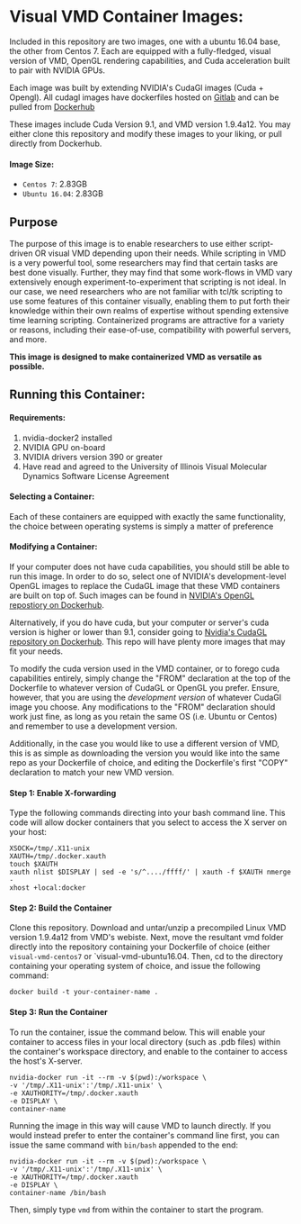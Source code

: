 # Visual VMD Container Images:

Included in this repository are two images, one with a ubuntu 16.04 base, the other from Centos 7. Each are equipped with a fully-fledged, visual version of VMD, OpenGL rendering capabilities, and Cuda acceleration built to pair with NVIDIA GPUs.

Each image was built by extending NVIDIA's CudaGl images (Cuda + Opengl). All cudagl images have dockerfiles hosted on [Gitlab](https://gitlab.com/nvidia/cudagl) and can be pulled from [Dockerhub](https://hub.docker.com/r/nvidia/cudagl/) 

These images include Cuda Version 9.1, and VMD version 1.9.4a12. You may either clone this repository and modify these images to your liking, or pull directly from Dockerhub. 

#### Image Size:
- `Centos 7`: 2.83GB
- `Ubuntu 16.04`: 2.83GB

## Purpose
The purpose of this image is to enable researchers to use either script-driven OR visual VMD depending upon their needs. While scripting in VMD is a very powerful tool, some researchers may find that certain tasks are best done visually. Further, they may find that some work-flows in VMD vary extensively enough experiment-to-experiment that scripting is not ideal. In our case, we need researchers who are not familiar with tcl/tk scripting to use some features of this container visually, enabling them to put forth their knowledge within their own realms of expertise without spending extensive time learning scripting. Containerized programs are attractive for a variety or reasons, including their ease-of-use, compatibility with powerful servers, and more. 

**This image is designed to make containerized VMD as versatile as possible.**

## Running this Container:

#### Requirements:
1. nvidia-docker2 installed
2. NVIDIA GPU on-board
3. NVIDIA drivers version 390 or greater
5. Have read and agreed to the University of Illinois Visual Molecular Dynamics Software License Agreement 

#### Selecting a Container:
Each of these containers are equipped with exactly the same functionality, the choice between operating systems is simply a matter of preference

#### Modifying a Container:
If your computer does not have cuda capabilities, you should still be able to run this image. In order to do so, select one of NVIDIA's development-level OpenGL images to replace the CudaGL image that these VMD containers are built on top of. Such images can be found in [NVIDIA's OpenGL repostiory on Dockerhub](https://hub.docker.com/r/nvidia/opengl). 

Alternatively, if you do have cuda, but your computer or server's cuda version is higher or lower than 9.1, consider going to [Nvidia's CudaGL repository on Dockerhub](https://hub.docker.com/r/nvidia/cudagl/). This repo will have plenty more images that may fit your needs. 

To modify the cuda version used in the VMD container, or to forego cuda capabilities entirely, simply change the "FROM" declaration at the top of the Dockerfile to whatever version of CudaGL or OpenGL you prefer. Ensure, however, that you are using the *development version* of whatever CudaGl image you choose. Any modifications to the "FROM" declaration should work just fine, as long as you retain the same OS (i.e. Ubuntu or Centos) and remember to use a development version.

Additionally, in the case you would like to use a different version of VMD, this is as simple as downloading the version you would like into the same repo as your Dockerfile of choice, and editing the Dockerfile's first "COPY" declaration to match your new VMD version.

#### Step 1: Enable X-forwarding
Type the following commands directing into your bash command line. This code will allow docker containers that you select to access the X server on your host:

	XSOCK=/tmp/.X11-unix
	XAUTH=/tmp/.docker.xauth
	touch $XAUTH
	xauth nlist $DISPLAY | sed -e 's/^..../ffff/' | xauth -f $XAUTH nmerge -
	xhost +local:docker


#### Step 2: Build the Container
Clone this repository. Download and untar/unzip a precompiled Linux VMD version 1.9.4a12 from VMD's webiste. Next, move the resultant vmd folder directly into the repository containing your Dockerfile of choice (either `visual-vmd-centos7` or `visual-vmd-ubuntu16.04. Then, cd to the directory containing your operating system of choice, and issue the following command:
	
	docker build -t your-container-name .
	
#### Step 3: Run the Container
To run the container, issue the command below. This will enable your container to access files in your local directory (such as .pdb files) within the container's workspace directory, and enable to the container to access the host's X-server.

	nvidia-docker run -it --rm -v $(pwd):/workspace \
	-v '/tmp/.X11-unix':'/tmp/.X11-unix' \
	-e XAUTHORITY=/tmp/.docker.xauth   
	-e DISPLAY \
	container-name
	
Running the image in this way will cause VMD to launch directly. If you would instead prefer to enter the container's command line first, you can issue the same command with `bin/bash` appended to the end:

	nvidia-docker run -it --rm -v $(pwd):/workspace \
	-v '/tmp/.X11-unix':'/tmp/.X11-unix' \
	-e XAUTHORITY=/tmp/.docker.xauth 
	-e DISPLAY \
	container-name /bin/bash

Then, simply type `vmd` from within the container to start the program.
